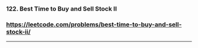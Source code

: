 ### 122. Best Time to Buy and Sell Stock II
### https://leetcode.com/problems/best-time-to-buy-and-sell-stock-ii/
---

